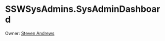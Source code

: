 # SSWSysAdmins.SysAdminDashboard

Owner: [Steven Andrews](https://www.ssw.com.au/people/steven-andrews)
